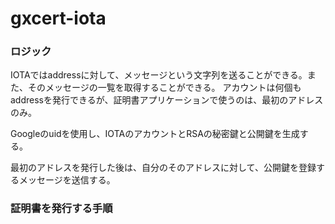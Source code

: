# gxcert-iota

### ロジック
IOTAではaddressに対して、メッセージという文字列を送ることができる。また、そのメッセージの一覧を取得することができる。
アカウントは何個もaddressを発行できるが、証明書アプリケーションで使うのは、最初のアドレスのみ。

Googleのuidを使用し、IOTAのアカウントとRSAの秘密鍵と公開鍵を生成する。

最初のアドレスを発行した後は、自分のそのアドレスに対して、公開鍵を登録するメッセージを送信する。

### 証明書を発行する手順
